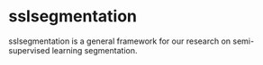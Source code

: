 # sslsegmentation
sslsegmentation is a general framework for our research on semi-supervised learning segmentation.
